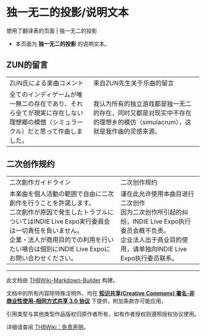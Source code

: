 # 独一无二的投影/说明文本

<!-- source html: G:\repos\THBWiki-Markdown-Builder\THBWikiMarkdown\Temp\main\f\f1\ns0%3A%E7%8B%AC%E4%B8%80%E6%97%A0%E4%BA%8C%E7%9A%84%E6%8A%95%E5%BD%B1%2F%E8%AF%B4%E6%98%8E%E6%96%87%E6%9C%AC.html -->

使用了翻译表的页面 | 独一无二的投影

- 本页面为 **独一无二的投影** 的说明文本。


## ZUN的留言

<table><tbody><tr class="tt-content-header" id="ZUN的留言-1" data-pos="&#91;&quot;ZUN\u7684\u7559\u8a00&quot;,1&#93;"><td class="tt-jah" lang="ja"><div class="poem">ZUN氏による楽曲コメント</div></td><td class="tt-zhh" lang="zh"><div class="poem">来自ZUN先生关于乐曲的留言</div></td></tr><tr class="tt-content" id="ZUN的留言-2" data-pos="&#91;&quot;ZUN\u7684\u7559\u8a00&quot;,2&#93;"><td class="tt-ja" lang="ja"><div class="poem">全てのインディゲームが唯一無二の存在であり、それら全てが現実に存在しない理想郷の模倣（シミュラークル）だと思って作曲しました。</div></td><td class="tt-zh" lang="zh"><div class="poem">我认为所有的独立游戏都是独一无二的存在，同时又都是对现实中不存在的理想乡的模仿（simulacrum），这就是我作曲的灵感来源。</div></td></tr></tbody></table>



## 二次创作规约

<table><tbody><tr class="tt-content-header" id="二次创作规约-1" data-pos="&#91;&quot;\u4e8c\u6b21\u521b\u4f5c\u89c4\u7ea6&quot;,1&#93;"><td class="tt-jah" lang="ja"><div class="poem">二次創作ガイドライン</div></td><td class="tt-zhh" lang="zh"><div class="poem">二次创作规约</div></td></tr><tr class="tt-content" id="二次创作规约-2" data-pos="&#91;&quot;\u4e8c\u6b21\u521b\u4f5c\u89c4\u7ea6&quot;,2&#93;"><td class="tt-ja" lang="ja"><div class="poem">本楽曲を個人活動の範囲で自由に二次創作を行うことを許諾します。<br>二次創作が原因で発生したトラブルについてはINDIE Live Expo実行委員会は一切責任を負いません。<br>企業・法人が商用目的での利用を行いたい場合は個別にINDIE Live Expoにお問い合わせください。</div></td><td class="tt-zh" lang="zh"><div class="poem">谨在此允许使用本曲目进行二次创作<br>因为二次创作所引起的纠纷，INDIE Live Expo执行委员会概不负责。<br>企业法人出于商业目的使用，请单独向INDIE Live Expo执行委员联系。</div></td></tr></tbody></table>


  
  

  





---

此文档由 [THBWiki-Markdown-Builder](https://github.com/Delsin-Yu/THBWiki-Markdown-Builder) 构建。

文档中的所有内容除特殊注明外，均在 [**知识共享(Creative Commons) 署名-非商业性使用-相同方式共享 3.0 协议**](https://creativecommons.org/licenses/by-sa/3.0/deed.zh-hans) 下提供，附加条款亦可能应用。

引用类型与其他类型作品版权归原作者所有，如有作者授权则遵照授权协议使用。

详细请查阅 [THBWiki：免责声明](https://thbwiki.cc/THBWiki:%E5%85%8D%E8%B4%A3%E5%A3%B0%E6%98%8E)。

